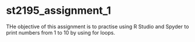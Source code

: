 # st2195_assignment_1
THe objective of this assignment is to practise using R Studio and Spyder to print numbers from 1 to 10 by using for loops. 
